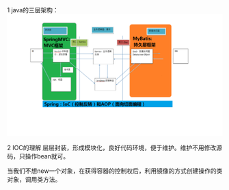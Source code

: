 1 java的三层架构：
![img](./images/三层架构.png)

2 IOC的理解
层层封装，形成模块化，良好代码环境，便于维护。维护不用修改源码，只操作bean就可。

当我们不想new一个对象，在获得容器的控制权后，利用镜像的方式创建操作的类对象，调用类方法。


